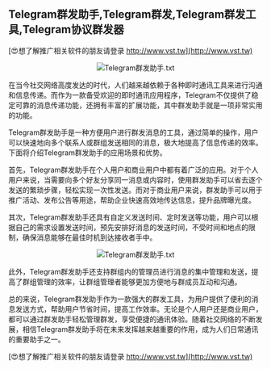 ## **Telegram群发助手,Telegram群发,Telegram群发工具,Telegram协议群发器**

[😍想了解推广相关软件的朋友请登录 http://www.vst.tw](http://www.vst.tw)

 <center><img src="https://vst.tw/MP4/tuiguang/png/0.png" alt="Telegram群发助手.txt"></center>

在当今社交网络高度发达的时代，人们越来越依赖于各种即时通讯工具来进行沟通和信息传递。而作为一款备受欢迎的即时通讯应用程序，Telegram不仅提供了稳定可靠的消息传递功能，还拥有丰富的扩展功能，其中群发助手就是一项非常实用的功能。

Telegram群发助手是一种方便用户进行群发消息的工具，通过简单的操作，用户可以快速地向多个联系人或群组发送相同的消息，极大地提高了信息传递的效率。下面将介绍Telegram群发助手的应用场景和优势。

首先，Telegram群发助手在个人用户和商业用户中都有着广泛的应用。对于个人用户来说，当需要向多个好友分享同一消息或内容时，使用群发助手可以省去逐个发送的繁琐步骤，轻松实现一次性发送。而对于商业用户来说，群发助手可以用于推广活动、发布公告等用途，帮助企业快速高效地传达信息，提升品牌曝光度。

其次，Telegram群发助手还具有自定义发送时间、定时发送等功能，用户可以根据自己的需求设置发送时间，预先安排好消息的发送时间，不受时间和地点的限制，确保消息能够在最佳时机到达接收者手中。

 <center><img src="https://vst.tw/MP4/tuiguang/png/2.png" alt="Telegram群发助手.txt"></center>

此外，Telegram群发助手还支持群组内的管理员进行消息的集中管理和发送，提高了群组管理的效率，让群组管理者能够更加方便地与群成员互动和沟通。

总的来说，Telegram群发助手作为一款强大的群发工具，为用户提供了便利的消息发送方式，帮助用户节省时间，提高工作效率。无论是个人用户还是商业用户，都可以通过群发助手轻松管理群发，享受便捷的通讯体验。随着社交网络的不断发展，相信Telegram群发助手将在未来发挥越来越重要的作用，成为人们日常通讯的重要助手之一。

[😍想了解推广相关软件的朋友请登录 http://www.vst.tw](http://www.vst.tw)



